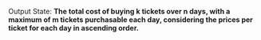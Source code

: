Output State: **The total cost of buying k tickets over n days, with a maximum of m tickets purchasable each day, considering the prices per ticket for each day in ascending order.**